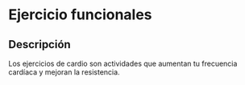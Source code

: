 # Ejercicio funcionales

## Descripción
Los ejercicios de cardio son actividades que aumentan tu frecuencia cardíaca y mejoran la resistencia.